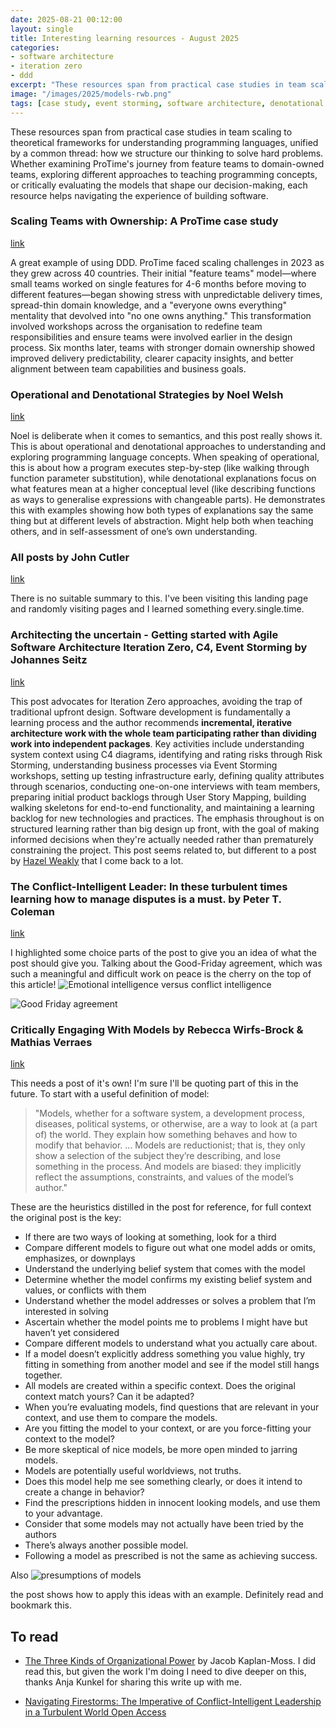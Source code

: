 ```yaml
---
date: 2025-08-21 00:12:00
layout: single
title: Interesting learning resources - August 2025
categories:
- software architecture
- iteration zero
- ddd
excerpt: "These resources span from practical case studies in team scaling to theoretical frameworks for understanding programming languages, unified by a common thread: how we structure our thinking to solve hard problems. Whether examining ProTime's journey from feature teams to domain-owned teams, exploring different approaches to teaching programming concepts, or critically evaluating the models that shape our decision-making, each resource helps navigating the experience of building software.."
image: "/images/2025/models-rwb.png"
tags: [case study, event storming, software architecture, denotational understanding, operational understanding]
---
```


These resources span from practical case studies in team scaling to theoretical frameworks for understanding programming languages, unified by a common thread: how we structure our thinking to solve hard problems. 
Whether examining ProTime's journey from feature teams to domain-owned teams, exploring different approaches to teaching programming concepts, or critically evaluating the models that shape our decision-making, each resource helps navigating the experience of building software.


### Scaling Teams with Ownership: A ProTime case study


[link](https://aardling.eu/en/insights/scaling-teams-with-ownership-a-protime-case-study)

A great example of using DDD. ProTime faced scaling challenges in 2023 as they grew  across 40 countries. Their initial "feature teams" model—where small teams worked on single features for 4-6 months before moving to different features—began showing stress with unpredictable delivery times, spread-thin domain knowledge, and a "everyone owns everything" mentality that devolved into "no one owns anything." This transformation involved workshops across the organisation to redefine team responsibilities and ensure teams were involved earlier in the design process. Six months later, teams with stronger domain ownership showed improved delivery predictability, clearer capacity insights, and better alignment between team capabilities and business goals.

### Operational and Denotational Strategies by  Noel Welsh

[link](https://noelwelsh.com/posts/operational-denotational-understanding/) 

Noel is deliberate when it comes to semantics, and this post really shows it. This is about operational and denotational approaches to understanding and exploring programming language concepts. When speaking of operational, this is about how a program executes step-by-step (like walking through function parameter substitution), while denotational explanations focus on what features mean at a higher conceptual level (like describing functions as ways to generalise expressions with changeable parts). He demonstrates this with examples showing how both types of explanations say the same thing but at different levels of abstraction. Might help both when teaching others, and in self-assessment of one’s own understanding.

### All posts by John Cutler

[link](https://publish.obsidian.md/cutlefish/Welcome) 

There is no suitable summary to this. I've been visiting this landing page and randomly visiting pages and I learned something every.single.time. 

### Architecting the uncertain - Getting started with Agile Software Architecture Iteration Zero, C4, Event Storming by Johannes Seitz 

[link](https://printhelloworld.de/posts/iteration-zero-architecture/) 

This post advocates for Iteration Zero approaches, avoiding the trap of traditional upfront design. Software development is fundamentally a learning process and the author recommends **incremental, iterative architecture work with the whole team participating rather than dividing work into independent packages**. Key activities include understanding system context using C4 diagrams, identifying and rating risks through Risk Storming, understanding business processes via Event Storming workshops, setting up testing infrastructure early, defining quality attributes through scenarios, conducting one-on-one interviews with team members, preparing initial product backlogs through User Story Mapping, building walking skeletons for end-to-end functionality, and maintaining a learning backlog for new technologies and practices. The emphasis throughout is on structured learning rather than big design up front, with the goal of making informed decisions when they're actually needed rather than prematurely constraining the project. 
This post seems related to, but different to a post by [Hazel Weakly](https://hazelweakly.me/blog/home-baked-abstractions-store-bought-implementations/) that I come back to a lot.


### The Conflict-Intelligent Leader: In these turbulent times learning how to manage disputes is a must. by Peter T. Coleman

[link](https://hbr.org/2025/07/the-conflict-intelligent-leader?ab=HP-magazine-text-2) 

I highlighted some choice parts of the post to give you an idea of what the post should give you. Talking about the Good-Friday agreement, which was such a meaningful and difficult work on peace is the cherry on the top of this article! 
![Emotional intelligence versus conflict intelligence]({{site.images}}/2025/eiq-ciq.png)

![Good Friday agreement]({{site.images}}/2025/good-friday.png)

###  Critically Engaging With Models by Rebecca Wirfs-Brock & Mathias Verraes

[link](https://wirfs-brock.com/rebecca/blog/2022/09/20/critically-engaging-with-models/) 

This needs a post of it's own! I'm sure I'll be quoting part of this in the future. To start with a useful definition of model: 

> "Models, whether for a software system, a development process, diseases, political systems, or otherwise, are a way to look at (a part of) the world. They explain how something behaves and how to modify that behavior. ... Models are reductionist; that is, they only show a selection of the subject they’re describing, and lose something in the process. And models are biased: they implicitly reflect the assumptions, constraints, and values of the model’s author." 

These are the heuristics distilled in the post for reference, for full context the original post is the key:

* If there are two ways of looking at something, look for a third
* Compare different models to figure out what one model adds or omits, emphasizes, or downplays
* Understand the underlying belief system that comes with the model
* Determine whether the model confirms my existing belief system and values, or conflicts with them
* Understand whether the model addresses or solves a problem that I’m interested in solving
* Ascertain whether the model points me to problems I might have but haven’t yet considered
* Compare different models to understand what you actually care about.
* If a model doesn’t explicitly address something you value highly, try fitting in something from another model and see if the model still hangs together.
* All models are created within a specific context. Does the original context match yours? Can it be adapted?
* When you’re evaluating models, find questions that are relevant in your context, and use them to compare the models.
* Are you fitting the model to your context, or are you force-fitting your context to the model?
* Be more skeptical of nice models, be more open minded to jarring models.
* Models are potentially useful worldviews, not truths.
* Does this model help me see something clearly, or does it intend to create a change in behavior?
* Find the prescriptions hidden in innocent looking models, and use them to your advantage.
* Consider that some models may not actually have been tried by the authors
* There’s always another possible model.    
* Following a model as prescribed is not the same as achieving success.


Also 
![presumptions of models]({{site.images}}/2025/models-rwb.png)

the post shows how to apply this ideas with an example. Definitely read and bookmark this.


## To read

* [The Three Kinds of Organizational Power](https://jacobian.org/2021/mar/15/organizational-power/) by Jacob Kaplan-Moss. I did read this, but given the work I'm doing I need to dive deeper on this, thanks Anja Kunkel for sharing this write up with me.

* [Navigating Firestorms: The Imperative of Conflict-Intelligent Leadership in a Turbulent World Open Access](https://direct.mit.edu/ngtn/article/40/1-2/5/123561/Navigating-Firestorms-The-Imperative-of-Conflict)

